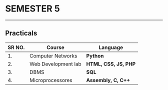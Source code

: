# SEMESTER 5

------------------

## Practicals

| SR NO. | Course              | Language               |
| ------ | ------------------- | ---------------------- |
| 1.     | Computer Networks   | **Python**             |
| 2.     | Web Development lab | **HTML, CSS, JS, PHP** |
| 3.     | DBMS                | **SQL**                |
| 4.     | Microprocessores    | **Assembly, C, C++**   |
